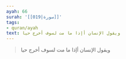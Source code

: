 ```yaml
---
ayah: 66
surah: '[[019|سورة]]'
tags:
- quran/ayah
text: ويقول الإنسان أإذا ما مت لسوف أخرج حيا
---
```

> ويقول الإنسان أإذا ما مت لسوف أخرج حيا
